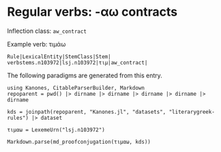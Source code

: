 # Regular verbs:  -αω contracts

Inflection class: `aw_contract`

Example verb:  τιμάω


```
Rule|LexicalEntity|StemClass|Stem|
verbstems.n103972|lsj.n103972|τιμ|aw_contract|
```

The following paradigms are generated from this entry.


```@eval
using Kanones, CitableParserBuilder, Markdown
repoparent = pwd() |> dirname |> dirname |> dirname |> dirname |> dirname

kds = joinpath(repoparent, "Kanones.jl", "datasets", "literarygreek-rules") |> dataset

τιμαω = LexemeUrn("lsj.n103972")

Markdown.parse(md_proofconjugation(τιμαω, kds))
```